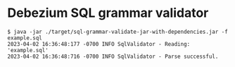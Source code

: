 # Debezium SQL grammar validator

```
$ java -jar ./target/sql-grammar-validate-jar-with-dependencies.jar -f example.sql
2023-04-02 16:36:48:177 -0700 INFO SqlValidator - Reading: 'example.sql'
2023-04-02 16:36:48:716 -0700 INFO SqlValidator - Parse successful.
```

